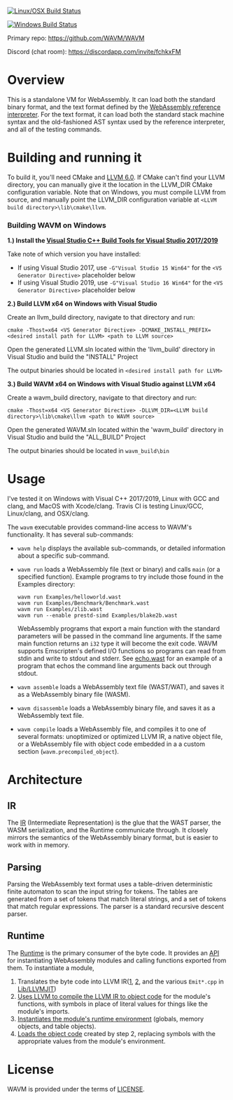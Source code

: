 [![Linux/OSX Build Status](https://travis-ci.com/WAVM/WAVM.svg?branch=master)](https://travis-ci.com/WAVM/WAVM)

[![Windows Build Status](https://dev.azure.com/WAVM/WAVM/_apis/build/status/WAVM.WAVM)](https://dev.azure.com/WAVM/WAVM/_build/latest?definitionId=1)

Primary repo: https://github.com/WAVM/WAVM

Discord (chat room): https://discordapp.com/invite/fchkxFM

# Overview

This is a standalone VM for WebAssembly. It can load both the standard binary format, and the text
format defined by the [WebAssembly reference interpreter](https://github.com/WebAssembly/spec/tree/master/interpreter).
For the text format, it can load both the standard stack machine syntax and the old-fashioned AST
syntax used by the reference interpreter, and all of the testing commands.

# Building and running it

To build it, you'll need CMake and [LLVM 6.0](http://llvm.org/releases/download.html#6.0.0). If
CMake can't find your LLVM directory, you can manually give it the location in the LLVM_DIR CMake
configuration variable. Note that on Windows, you must compile LLVM from source, and manually point
the LLVM_DIR configuration variable at `<LLVM build directory>\lib\cmake\llvm`.

### Building WAVM on Windows

**1.) Install the [Visual Studio C++ Build Tools for Visual Studio 2017/2019](http://landinghub.visualstudio.com/visual-cpp-build-tools)**

Take note of which version you have installed:

- If using Visual Studio 2017, use `-G"Visual Studio 15 Win64"` for the `<VS Generator Directive>` placeholder below
- If using Visual Studio 2019, use `-G"Visual Studio 16 Win64"` for the `<VS Generator Directive>` placeholder below

**2.) Build LLVM x64 on Windows with Visual Studio**

Create an llvm_build directory, navigate to that directory and run:

    cmake -Thost=x64 <VS Generator Directive> -DCMAKE_INSTALL_PREFIX=<desired install path for LLVM> <path to LLVM source>

Open the generated LLVM.sln located within the 'llvm_build' directory in Visual Studio and build the
"INSTALL" Project

The output binaries should be located in `<desired install path for LLVM>`

**3.) Build WAVM x64 on Windows with Visual Studio against LLVM x64**

Create a wavm_build directory, navigate to that directory and run:

    cmake -Thost=x64 <VS Generator Directive> -DLLVM_DIR=<LLVM build directory>\lib\cmake\llvm <path to WAVM source>

Open the generated WAVM.sln located within the 'wavm_build' directory in Visual Studio and build the
"ALL_BUILD" Project

The output binaries should be located in `wavm_build\bin`

# Usage

I've tested it on Windows with Visual C++ 2017/2019, Linux with GCC and clang, and MacOS with
Xcode/clang. Travis CI is testing Linux/GCC, Linux/clang, and OSX/clang.

The `wavm` executable provides command-line access to WAVM's functionality. It has several
sub-commands:

* `wavm help` displays the available sub-commands, or detailed information about a specific
  sub-command.

* `wavm run` loads a WebAssembly file (text or binary) and calls `main` (or a specified function).
  Example programs to try include those found in the Examples directory:

  ```
  wavm run Examples/helloworld.wast
  wavm run Examples/Benchmark/Benchmark.wast
  wavm run Examples/zlib.wast
  wavm run --enable prestd-simd Examples/blake2b.wast
  ```

  WebAssembly programs that export a main function with the standard parameters will be passed in
  the command line arguments.  If the same main function returns an `i32` type it will become the
  exit code. WAVM supports Emscripten's defined I/O functions so programs can read from stdin and
  write to stdout and stderr.  See [echo.wast](Examples/echo.wast) for an example of a program that
  echos the command line arguments back out through stdout.

* `wavm assemble` loads a WebAssembly text file (WAST/WAT), and saves it as a WebAssembly binary
  file (WASM).

* `wavm disassemble` loads a WebAssembly binary file, and saves it as a WebAssembly text file.

* `wavm compile` loads a WebAssembly file, and compiles it to one of several formats: unoptimized or
  optimized LLVM IR, a native object file, or a WebAssembly file with object code embedded in a
  a custom section (`wavm.precompiled_object`).

# Architecture

## IR

The [IR](Include/WAVM/IR) (Intermediate Representation) is the glue that the WAST parser, the WASM
serialization, and the Runtime communicate through. It closely mirrors the semantics of the
WebAssembly binary format, but is easier to work with in memory.

## Parsing

Parsing the WebAssembly text format uses a table-driven deterministic finite automaton to scan the
input string for tokens. The tables are generated from a set of tokens that match literal strings,
and a set of tokens that match regular expressions. The parser is a standard recursive descent
parser.

## Runtime

The [Runtime](Lib/Runtime/) is the primary consumer of the byte code. It provides an
[API](Include/WAVM/Runtime/Runtime.h) for instantiating WebAssembly modules and calling functions
exported from them. To instantiate a module,
1) Translates the byte code into LLVM IR([1](Lib/LLVMJIT/EmitModule.cpp),
   [2](Lib/LLVMJIT/EmitFunction.cpp), and the various `Emit*.cpp` in [Lib/LLVMJIT](Lib/LLVMJIT))
2) [Uses LLVM to compile the LLVM IR to object code](Lib/LLVMJIT/LLVMCompile.cpp) for the module's
   functions, with symbols in place of literal values for things like the module's imports.
3) [Instantiates the module's runtime environment](Lib/Runtime/Module.cpp) (globals, memory objects,
   and table objects).
4) [Loads the object code](Lib/LLVMJIT/LLVMModule.cpp) created by step 2, replacing symbols with the
   appropriate values from the module's environment.

# License

WAVM is provided under the terms of [LICENSE](LICENSE).
